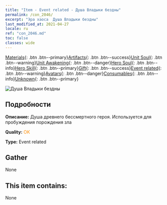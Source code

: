 ```yaml
---
title: "Item - Event related - Душа Владыки бездны"
permalink: /con_2046/
excerpt: "Эра хаоса  Душа Владыки бездны"
last_modified_at: 2021-04-27
locale: ru
ref: "con_2046.md"
toc: false
classes: wide
---
```

 [Materials](/ItemsRU/){: .btn .btn--primary}[Artifacts](/ItemsRU/Artifacts/){: .btn .btn--success}[Unit Soul](/ItemsRU/UnitSoul/){: .btn .btn--warning}[Unit Awakening](/ItemsRU/UnitAwakening/){: .btn .btn--danger}[Hero Soul](/ItemsRU/HeroSoul/){: .btn .btn--info}[Hero Skill](/ItemsRU/HeroSkill/){: .btn .btn--primary}[Gift](/ItemsRU/Gift/){: .btn .btn--success}[Event related](/ItemsRU/Events/){: .btn .btn--warning}[Avatars](/ItemsRU/Avatars/){: .btn .btn--danger}[Consumables](/ItemsRU/Consumables/){: .btn .btn--info}[Unknown](/ItemsRU/Unknown/){: .btn .btn--primary}

 ![Душа Владыки бездны](/images/t/juexing_505.png)

## Подробности
 **Описание:** Душа древнего бессмертного героя. Используется для пробуждения порождения зла

 **Quality:** <span style="color: #FF8C00">OK</span>

 **Type:** Event related

## Gather

  None

## This item contains:

  None

